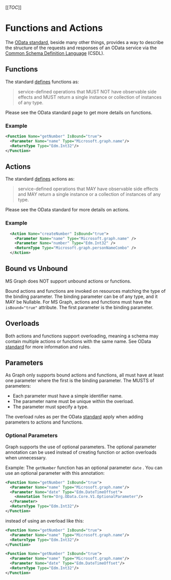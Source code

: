 ﻿[[_TOC_]]

# Functions and Actions

The [OData standard](http://docs.oasis-open.org/odata/odata/v4.01/odata-v4.01-part1-protocol.html), beside many other things, provides a way to describe the structure of the requests and responses of an OData service via the [Common Schema Definition Language](http://docs.oasis-open.org/odata/odata-csdl-xml/v4.01/odata-csdl-xml-v4.01.html) (CSDL).

## Functions

The standard [defines](http://docs.oasis-open.org/odata/odata-csdl-xml/v4.01/odata-csdl-xml-v4.01.html#sec_Function) functions as:
>service-defined operations that MUST NOT have observable side effects and MUST return a single instance or collection of instances of any type.

Please see the OData standard page to get more details on functions.

### Example

```XML
<Function Name="getNumber" IsBound="true">
  <Parameter Name="name" Type="Microsoft.graph.name"/>
  <ReturnType Type="Edm.Int32"/>
</Function>
```

## Actions

The standard [defines](http://docs.oasis-open.org/odata/odata-csdl-xml/v4.01/odata-csdl-xml-v4.01.html#sec_Action) actions as:
>service-defined operations that MAY have observable side effects and MAY return a single instance or a collection of instances of any type.

Please see the OData standard for more details on actions.

### Example

```XML
  <Action Name="createNumber" IsBound="true">
    <Parameter Name="name" Type="Microsoft.graph.name" />
    <Parameter Name="number" Type="Edm.Int32" />
    <ReturnType Type="Microsoft.graph.personNameCombo" />
  </Action>
```

## Bound vs Unbound

MS Graph does NOT support unbound actions or functions.

Bound actions and functions are invoked on resources matching the type of the binding parameter. The binding parameter can be of any type, and it MAY be Nullable. For MS Graph, actions and functions must have the `isBound="true"` attribute. The first parameter is the binding parameter.

## Overloads

Both actions and functions support overloading, meaning a schema may contain multiple actions or functions with the same name. See OData [standard](http://docs.oasis-open.org/odata/odata-csdl-xml/v4.01/odata-csdl-xml-v4.01.html#sec_FunctionOverloads) for more information and rules.

## Parameters

As Graph only supports bound actions and functions, all must have at least one parameter where the first is the binding parameter. The MUSTS of parameters:

- Each parameter must have a simple identifier name.
- The parameter name must be unique within the overload.
- The parameter must specify a type.

The overload rules as per the OData [standard](http://docs.oasis-open.org/odata/odata-csdl-xml/v4.01/odata-csdl-xml-v4.01.html#sec_FunctionOverloads) apply when adding parameters to actions and functions.

### Optional Parameters

Graph supports the use of optional parameters. The optional parameter annotation can be used instead of creating function or action overloads when unnecessary. 

Example:
The `getNumber` function has an optional parameter `date` . You can use an optional parameter with this annotation:

```XML
<Function Name="getNumber" IsBound="true">
  <Parameter Name="name" Type="Microsoft.graph.name"/>
  <Parameter Name="date" Type="Edm.DateTimeOffset">
    <Annotation Term="Org.OData.Core.V1.OptionalParameter"/>
  </Parameter>
  <ReturnType Type="Edm.Int32"/>
</Function>
```

instead of using an overload like this:

```XML
<Function Name="getNumber" IsBound="true">
  <Parameter Name="name" Type="Microsoft.graph.name"/>
  <ReturnType Type="Edm.Int32"/>
</Function>

<Function Name="getNumber" IsBound="true">
  <Parameter Name="name" Type="Microsoft.graph.name"/>
  <Parameter Name="date" Type="Edm.DateTimeOffset"/>
  <ReturnType Type="Edm.Int32"/>
</Function>
```